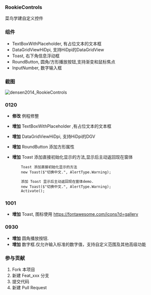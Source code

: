 
### RookieControls
菜鸟学建自定义控件

### 组件
- TextBoxWithPlaceholder, 有占位文本的文本框
- DataGridViewHiDpi, 支持HiDpi的DataGridView
- Toast, 右下角信息浮动框
- RoundButton, 圆角/方形播放按钮,支持渐变和鼠标焦点
- InputNumber, 数字输入框

### 截图

![densen2014_RookieControls](https://user-images.githubusercontent.com/8428709/105117342-9f74eb00-5acc-11eb-88f1-11b8b2de165e.jpg)

### 0120
- **修改** 例程修整
- **增加** TextBoxWithPlaceholder ,有占位文本的文本框
- **增加** DataGridViewHiDpi, 支持HiDpi的DGV 
- **增加** RoundButton 添加方形属性
- **增加** Toast 添加直接初始化显示的方法,显示后主动返回现在窗体


          Toast 添加直接初始化显示的方法
          new Toast($"切换中文.", AlertType.Warning);

          添加 Toast 显示后主动返回现在窗体demo.
          new Toast($"切换中文.", AlertType.Warning);
          Activate();

### 1001
- **增加** Toast, 图标使用 https://fontawesome.com/icons?d=gallery

### 0930
- **增加** 圆角播放按钮.
- **增加** 数字框.仅允许输入标准的数字值，支持自定义范围及其他高级功能




### 参与贡献

1. Fork 本项目
2. 新建 Feat_xxx 分支
3. 提交代码
4. 新建 Pull Request 
